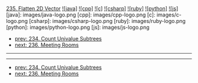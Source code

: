 [235. Flatten 2D Vector](https://leetcode.com/problems/flatten-2d-vector/)
[![java]](https://github.com/leetcode-study-group/leetcode-java-solutions/blob/master/235-flatten-2d-vector.md)
[![cpp]](https://github.com/leetcode-study-group/leetcode-cpp-solutions/blob/master/235-flatten-2d-vector.md)
[![c]](https://github.com/leetcode-study-group/leetcode-c-solutions/blob/master/235-flatten-2d-vector.md)
[![csharp]](https://github.com/leetcode-study-group/leetcode-csharp-solutions/blob/master/235-flatten-2d-vector.md)
[![ruby]](https://github.com/leetcode-study-group/leetcode-ruby-solutions/blob/master/235-flatten-2d-vector.md)
[![python]](https://github.com/leetcode-study-group/leetcode-python-solutions/blob/master/235-flatten-2d-vector.md)
[![js]](https://github.com/leetcode-study-group/leetcode-js-solutions/blob/master/235-flatten-2d-vector.md)
[java]: images/java-logo.png
[cpp]: images/cpp-logo.png
[c]: images/c-logo.png
[csharp]: images/csharp-logo.png
[ruby]: images/ruby-logo.png
[python]: images/python-logo.png
[js]: images/js-logo.png

- [prev: 234. Count Univalue Subtrees](234-count-univalue-subtrees.md)
- [next: 236. Meeting Rooms](236-meeting-rooms.md)

---


---

- [prev: 234. Count Univalue Subtrees](234-count-univalue-subtrees.md)
- [next: 236. Meeting Rooms](236-meeting-rooms.md)
